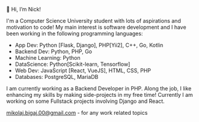 👋 Hi, I’m Nick!

I'm a Computer Science University student with lots of aspirations and motivation to code!
My main interest is software development and I have been working in the following programming languages:
- App Dev: Python [Flask, Django], PHP[Yii2], C++, Go, Kotlin
- Backend Dev: Python, PHP, Go
- Machine Learning: Python
- DataScience: Python[Scikit-learn, Tensorflow]
- Web Dev: JavaScript [React, VueJS], HTML, CSS, PHP
- Databases: PostgreSQL, MariaDB

I am currently working as a Backend Developer in PHP. Along the job, I like enhancing my skills by making side-projects in my free time!
Currently I am working on some Fullstack projects involving Django and React.

mikolaj.bigaj.00@gmail.com - for any work related topics

<!---
MBigaj/MBigaj is a ✨ special ✨ repository because its `README.md` (this file) appears on your GitHub profile.
You can click the Preview link to take a look at your changes.
--->
